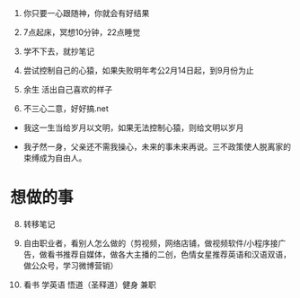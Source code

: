 1. 你只要一心跟随神，你就会有好结果
2. 7点起床，冥想10分钟，22点睡觉
4. 学不下去，就抄笔记







5. 尝试控制自己的心猿，如果失败明年考公2月14日起，到9月份为止

6. 余生 活出自己喜欢的样子

7. 不三心二意，好好搞.net



- 我这一生当给岁月以文明，如果无法控制心猿，则给文明以岁月

- 我孑然一身，父亲还不需我操心，未来的事未来再说。三不政策使人脱离家的束缚成为自由人。

# 想做的事

8. 转移笔记

9. 自由职业者，看别人怎么做的（剪视频，网络店铺，做视频软件/小程序接广告，做看书推荐自媒体，做各大主播的二创，色情女星推荐英语和汉语双语，做公众号，学习微博营销）

10. 看书 学英语 悟道（圣释道）健身 兼职

